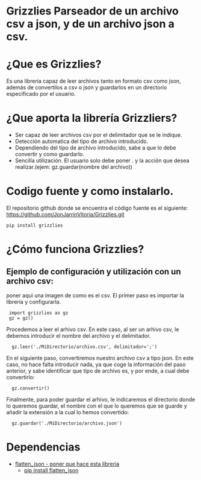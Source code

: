 # Grizzlies   Parseador de un archivo csv a json, y de un archivo json a csv.
# ¿Que es Grizzlies?
Es una libreria capaz de leer archivos tanto en formato csv como json, además de convertilos a csv o json y guardarlos en un directorio especificado por el usuario.
# ¿Que aporta la librería Grizzliers?
* Ser capaz de leer archivos csv por el delimitador que se le indique.
* Detección automatica del tipo de archivo introducido.
* Dependiendo del tipo de archivo introducido, sabe a que lo debe convertir y como guardarlo.
* Sencilla utilización. El usuario solo debe poner . y la acción que desea realizar.(ejem: gz.guardar(nombre del archivo))
# Codigo fuente y como instalarlo.
El repositorio github donde se encuentra el código fuente es el siguiente:
https://github.com/JonJarrinVitoria/Grizzlies.git
```
pip install grizzlies
```
# ¿Cómo funciona Grizzlies?
## Ejemplo de configuración y utilización con un archivo csv:
poner aqui una imagen de como es el csv.
El primer paso es importar la libreria y configurarla.
```
 import grizzlies as gz
 gz = gz()
```
Procedemos a leer el arhivo csv. En este caso, al ser un arhivo csv, le debemos introducir el nombre del archivo y el delimitador.
```
  gz.leer('./MiDirectorio/archivo.csv', delimitador=';')
```
En el siguiente paso, convertiremos nuestro archivo csv a tipo json. En este caso, no hace falta introducir nada, ya que coge la información del paso anterior, y sabe identificar que tipo de archivo es, y por ende, a cual debe convertirlo:
```
  gz.convertir()
```
Finalmente, para poder guardar el arhivo, le indicaremos el directorio donde lo queremos guardar, el nombre con el que lo queremos que se guarde y añadir la extensión a la cual lo hemos convertido:
```
  gz.guardar('./MiDirectorio/archivo.json')
```
# Dependencias
* [flatten_json - poner que hace esta libreria]()
  - [pip install flatten_json](https://pypi.org/project/flatten-json/)
